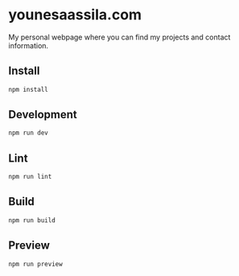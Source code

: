 # younesaassila.com

My personal webpage where you can find my projects and contact information.

## Install

```sh
npm install
```

## Development

```sh
npm run dev
```

## Lint

```sh
npm run lint
```

## Build

```sh
npm run build
```

## Preview

```sh
npm run preview
```

